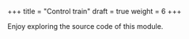 +++
title = "Control train"
draft = true
weight = 6
+++

Enjoy exploring the source code of this module.